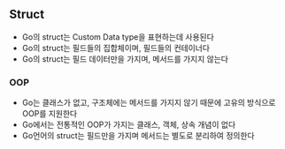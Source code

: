 ## Struct

- Go의 struct는 Custom Data type을 표현하는데 사용된다
- Go의 struct는 필드들의 집합체이며, 필드들의 컨테이너다
- Go의 struct는 필드 데이터만을 가지며, 메서드를 가지지 않는다

### OOP

- Go는 클래스가 없고, 구조체에는 메서드를 가지지 않기 때문에 고유의 방식으로 OOP를 지원한다
- Go에서는 전통적인 OOP가 가지는 클래스, 객체, 상속 개념이 없다
- Go언어의 struct는 필드만을 가지며 메서드는 별도로 분리하여 정의한다

